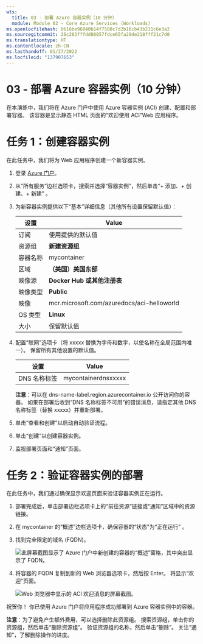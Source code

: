 ```yaml
---
wts:
  title: 03 - 部署 Azure 容器实例（10 分钟）
  module: Module 02 - Core Azure Services (Workloads)
ms.openlocfilehash: 0616be96840b14f7580c7d2b16cb43b211c6e3a2
ms.sourcegitcommit: 26c283fffdd08057fdce65fa29de218fff21c7d0
ms.translationtype: HT
ms.contentlocale: zh-CN
ms.lasthandoff: 01/27/2022
ms.locfileid: "137907653"
---
```

# <a name="03---deploy-azure-container-instances-10-min"></a>03 - 部署 Azure 容器实例（10 分钟）

在本演练中，我们将在 Azure 门户中使用 Azure 容器实例 (ACI) 创建、配置和部署容器。 该容器是显示静态 HTML 页面的“欢迎使用 ACI”Web 应用程序。 

# <a name="task-1-create-a-container-instance"></a>任务 1：创建容器实例 

在此任务中，我们将为 Web 应用程序创建一个新容器实例。  

1. 登录 [Azure 门户](https://portal.azure.com)。

2. 从“所有服务”边栏选项卡，搜索并选择“容器实例”，然后单击“+ 添加、+ 创建、+ 新建”  。 

3. 为新容器实例提供以下“基本”详细信息（其他所有设置保留默认值）： 

    | 设置| Value|
    |----|----|
    | 订阅 | 使用提供的默认值 |
    | 资源组 | **新建资源组** |
    | 容器名称| mycontainer|
    | 区域 | **（美国）美国东部** |
    | 映像源| **Docker Hub 或其他注册表**|
    | 映像类型| **Public**|
    | 映像| mcr.microsoft.com/azuredocs/aci-helloworld|
    | OS 类型| **Linux** |
    | 大小| 保留默认值|


4. 配置“联网”选项卡（将 xxxxx 替换为字母和数字，以使名称在全局范围内唯一）。 保留所有其他设置的默认值。

    | 设置| Value|
    |--|--|
    | DNS 名称标签| mycontainerdnsxxxxx |

    
    **注意**：可以在 dns-name-label.region.azurecontainer.io 公开访问你的容器。 如果在部署后收到“DNS 名称标签不可用”的错误消息，请指定其他 DNS 名称标签（替换 xxxxx）并重新部署。 

5. 单击“查看和创建”以启动自动验证流程。

6. 单击“创建”以创建容器实例。 

7. 监视部署页面和“通知”页面。 


# <a name="task-2-verify-deployment-of-the-container-instance"></a>任务 2：验证容器实例的部署

在此任务中，我们通过确保显示欢迎页面来验证容器实例正在运行。

1. 部署完成后，单击部署边栏选项卡上的“前往资源”链接或“通知”区域中的资源链接。

2. 在 mycontainer 的“概述”边栏选项卡，确保容器的“状态”为“正在运行”   。 

3. 找到完全限定的域名 (FQDN)。

    ![此屏幕截图显示了 Azure 门户中新创建的容器的“概述”窗格，其中突出显示了 FQDN。 ](../images/0202.png)

2. 将容器的 FQDN 复制到新的 Web 浏览器选项卡，然后按 Enter。 将显示“欢迎”页面。 

    ![Web 浏览器中显示的 ACI 欢迎消息的屏幕截图。](../images/0203.png)


祝贺你！ 你已使用 Azure 门户将应用程序成功部署到 Azure 容器实例中的容器。

**注意**：为了避免产生额外费用，可以选择删除此资源组。 搜索资源组，单击你的资源组，然后单击“删除资源组”。 验证资源组的名称，然后单击“删除”。 关注“通知”，了解删除操作的进度。

